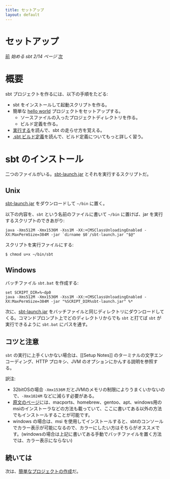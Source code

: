```yaml
---
title: セットアップ
layout: default
---
```


[sbt-launch.jar]: http://typesafe.artifactoryonline.com/typesafe/ivy-releases/org.scala-sbt/sbt-launch/0.12.3/sbt-launch.jar

# セットアップ

[前](../) _始める sbt 2/14 ページ_ [次](../hello)

# 概要

sbt プロジェクトを作るには、以下の手順をたどる:

 - sbt をインストールして起動スクリプトを作る。
 - 簡単な [hello world](../hello) プロジェクトをセットアップする。
   - ソースファイルの入ったプロジェクトディレクトリを作る。
   - ビルド定義を作る。
 - [実行する](../running)を読んで、sbt の走らせ方を覚える。
 - [.sbt ビルド定義](../basic-def)を読んで、ビルド定義についてもっと詳しく習う。

# sbt のインストール

二つのファイルがいる。[sbt-launch.jar] とそれを実行するスクリプトだ。

## Unix

[sbt-launch.jar] をダウンロードして `~/bin` に置く。

以下の内容を、`sbt` という名前のファイルに書いて `~/bin` に置けば、jar を実行するスクリプトのできあがり:

    java -Xms512M -Xmx1536M -Xss1M -XX:+CMSClassUnloadingEnabled -XX:MaxPermSize=384M -jar `dirname $0`/sbt-launch.jar "$@"

スクリプトを実行ファイルにする:

    $ chmod u+x ~/bin/sbt

## Windows

バッチファイル `sbt.bat` を作成する:

    set SCRIPT_DIR=%~dp0
    java -Xms512M -Xmx1536M -Xss1M -XX:+CMSClassUnloadingEnabled -XX:MaxPermSize=384M -jar "%SCRIPT_DIR%sbt-launch.jar" %*

次に、[sbt-launch.jar] をバッチファイルと同じディレクトリにダウンロードしてくる。コマンドプロンプト上でどのディレクトリからでも `sbt` と打てば `sbt` が実行できるように `sbt.bat` にパスを通す。

## コツと注意

`sbt` の実行に上手くいかない場合は、[[Setup Notes]] のターミナルの文字エンコーディング、HTTP プロキシ、JVM のオプションにかんする説明を参照する。

訳注:

 - 32bitOSの場合 `-Xmx1536M` だとJVMのメモリの制限によりうまくいかないので、`-Xmx1024M` などに減らす必要がある。
 - [原文のページ](http://www.scala-sbt.org/release/docs/Getting-Started/Setup.html)には、macports、homebrew、gentoo、apt、windows用のmsiのインストーラなどの方法も載っていて、ここに書いてある以外の方法でもインストールすることが可能です。
 - windows の場合は、msi を使用してインストールすると、sbtのコンソールでカラー表示が可能になるので、カラーにしたい方はそちらがオススメです。(windowsの場合は上記に書いてある手動でバッチファイルを置く方法では、カラー表示にならない)

## 続いては

次は、[簡単なプロジェクトの作成](../hello)だ。
